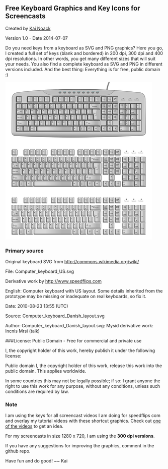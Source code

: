 ## Free Keyboard Graphics and Key Icons for Screencasts

Created by [Kai Noack](http://stackoverflow.com/users/1066234/kai-noack)

Version  	1.0 - Date 2014-07-07

Do you need keys from a keyboard as SVG and PNG graphics? Here you go, I created a full set of keys (blank and bordered) in 200 dpi, 300 dpi and 400 dpi resolutions. In other words, you get many different sizes that will suit your needs. You also find a complete keyboard as SVG and PNG in different versions included. And the best thing: Everything is for free, public domain :)

![Free Keyboard Graphics and Key Icons](keyboard-keys-speedflips-v1.0.png)

### Primary source

Original keyboard SVG from http://commons.wikimedia.org/wiki/

File: Computer\_keyboard\_US.svg

Derivative work by http://www.speedflips.com

English:	Computer keyboard with US layout. Some details inherited from the prototype may be missing or inadequate on real keyboards, so fix it.

Date:		2010-08-23 13:55 (UTC)

Source: 	Computer\_keyboard\_Danish\_layout.svg

Author:  	Computer\_keyboard\_Danish\_layout.svg: Mysid
derivative work: Incnis Mrsi (talk)


###License: Public Domain - Free for commercial and private use  

I, the copyright holder of this work, hereby publish it under the following license:

Public domain 	I, the copyright holder of this work, release this work into the public domain. This applies worldwide.

In some countries this may not be legally possible; if so:
I grant anyone the right to use this work for any purpose, without any conditions, unless such conditions are required by law.

### Note

I am using the keys for all screencast videos I am doing for speedflips com and overlay my tutorial videos with these shortcut graphics. Check out [one of the videos](https://www.youtube.com/user/speedflips) to get an idea.

For my screencasts in size 1280 x 720, I am using the **300 dpi versions**.

If you have any suggestions for improving the graphics, comment in the github repo.

Have fun and do good! ~~ Kai

